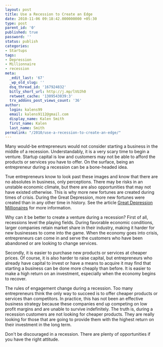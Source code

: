 ```yaml
---
layout: post
title: Use a Recession to Create an Edge
date: 2010-11-06 09:18:42.000000000 +05:30
type: post
parent_id: '0'
published: true
password: ''
status: publish
categories:
- Startups
tags:
- Depression
- Millionnaire
- recession
meta:
  _edit_last: '67'
  _wp_old_slug: ''
  dsq_thread_id: '167924832'
  bitly_short_url: http://j.mp/lVUJh0
  retweet_cache: '1309543039:3'
  trx_addons_post_views_count: '36'
author:
  login: kalens99
  email: kalens9112@gmail.com
  display_name: Kalen Smith
  first_name: Kalen
  last_name: Smith
permalink: "/2010/use-a-recession-to-create-an-edge/"
---
```

<p>Many would-be entrepreneurs would not consider starting a business in the middle of a recession. Understandably, it is a very scary time to begin a venture. Startup capital is low and customers may not be able to afford the products or services you have to offer. On the surface, being an entrepreneur during a recession can be a bone-headed idea.</p>
<p>True entrepreneurs know to look past these images and know that there are no absolutes in business, only perceptions. There may be risks in an unstable economic climate, but there are also opportunities that may not have existed otherwise.  This is why more new fortunes are created during times of crisis. During the Great Depression, more new fortunes were created than in any other time in history. See the article <a href="http://hubpages.com/hub/Great-Depression-Millionaires">Great Depression Millionaires</a> for more information.</p>

<p>Why can it be better to create a venture during a recession? First of all, recessions level the playing fields. During favorable economic conditions, larger companies retain market share in their industry, making it harder for new businesses to come into the game. When the economy goes into crisis, entrepreneurs can come in and serve the customers who have been abandoned or are looking to change services.</p>
<p>Secondly, it is easier to purchase new products or services at cheaper prices. Of course, it is also harder to raise capital, but entrepreneurs who already have capital to invest or have a means to acquire it may find that starting a business can be done more cheaply than before. It is easier to make a high return on an investment, especially when the economy begins to recover.</p>
<p>The rules of engagement change during a recession. Too many entrepreneurs think the only way to succeed is to offer cheaper products or services than competitors. In practice, this has not been an effective business strategy because these companies end up competing on low profit margins and are unable to survive indefinitely. The truth is, during a recession customers are not looking for cheaper products. They are really looking for those that are going to provide them with the highest return on their investment in the long term.</p>
<p>Don't be discouraged in a recession. There are plenty of opportunities if you have the right attitude.</p>
